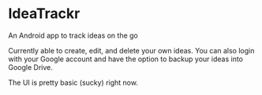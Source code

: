 # IdeaTrackr
An Android app to track ideas on the go

Currently able to create, edit, and delete your own ideas. You can also login with your Google account and have the option to backup your ideas into Google Drive.

The UI is pretty basic (sucky) right now.
